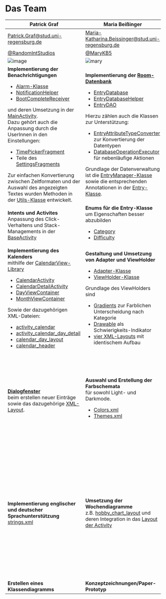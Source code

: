 # Das Team

Patrick Graf | Maria Beißinger | Andreas Baierl
------------ | ------------- | -------------
Patrick.Graf@stud.uni-regensburg.de | Maria-Katharina.Beissinger@stud.uni-regensburg.de | Andreas.Baierl@studi.uni-regensburg.de
[@RandomIntStudios](https://github.com/RandomIntStudios) | [@MaryKB5](https://github.com/MaryKB5) | [@schlamasl](https://github.com/schlamasl)
![image](https://user-images.githubusercontent.com/79211586/134358952-61ca0fe9-8e93-426f-a443-c9de7f847c4c.png) | ![mary](https://user-images.githubusercontent.com/79211586/134385433-2814afcd-8e14-49c1-a335-7f50e1fe3e29.jpg) | ![asdfsadf](https://user-images.githubusercontent.com/79211586/134976114-d326fc80-34f3-4f90-bd7e-c44c5e4b92ff.png)
**Implementierung der Benachrichtigungen** <br/> <ul> <li> [Alarm-Klasse](https://github.com/Android-Projekte-VHB/vhb-android-ss2021--personalagent-01/blob/157632c39f48735f885cc7712c65ccd809f236fc/app/app/src/main/java/com/ristudios/personalagent/utils/notifications/Alarm.java) </li> <li> [NotificationHelper](https://github.com/Android-Projekte-VHB/vhb-android-ss2021--personalagent-01/blob/157632c39f48735f885cc7712c65ccd809f236fc/app/app/src/main/java/com/ristudios/personalagent/utils/notifications/NotificationHelper.java) </li> <li> [BootCompleteReceiver](https://github.com/Android-Projekte-VHB/vhb-android-ss2021--personalagent-01/blob/157632c39f48735f885cc7712c65ccd809f236fc/app/app/src/main/java/com/ristudios/personalagent/utils/BootCompleteReceiver.java) </li></ul>  und deren Umsetzung in der [MainActivity](https://github.com/Android-Projekte-VHB/vhb-android-ss2021--personalagent-01/blob/157632c39f48735f885cc7712c65ccd809f236fc/app/app/src/main/java/com/ristudios/personalagent/ui/activities/MainActivity.java). <br /> Dazu gehört auch die Anpassung durch die UserInnen in den Einstellungen: <br /> <ul> <li> [TimePickerFragment](https://github.com/Android-Projekte-VHB/vhb-android-ss2021--personalagent-01/blob/157632c39f48735f885cc7712c65ccd809f236fc/app/app/src/main/java/com/ristudios/personalagent/ui/fragments/TimePickerFragment.java) </li> <li>Teile des [SettingsFragments](https://github.com/Android-Projekte-VHB/vhb-android-ss2021--personalagent-01/blob/157632c39f48735f885cc7712c65ccd809f236fc/app/app/src/main/java/com/ristudios/personalagent/ui/fragments/SettingsFragment.java) </ul> Zur einfachen Konvertierung zwischen Zeitformaten und der Auswahl des angezeigten Textes wurden Methoden in der [Utils-Klasse](https://github.com/Android-Projekte-VHB/vhb-android-ss2021--personalagent-01/blob/157632c39f48735f885cc7712c65ccd809f236fc/app/app/src/main/java/com/ristudios/personalagent/utils/Utils.java) entwickelt. | **Implementierung der [Room-Datenbank](https://developer.android.com/jetpack/androidx/releases/room)** <ul>  <li>[EntryDatabase](https://github.com/Android-Projekte-VHB/vhb-android-ss2021--personalagent-01/blob/157632c39f48735f885cc7712c65ccd809f236fc/app/app/src/main/java/com/ristudios/personalagent/data/db/EntryDatabase.java) </li> <li> [EntryDatabaseHelper](https://github.com/Android-Projekte-VHB/vhb-android-ss2021--personalagent-01/blob/157632c39f48735f885cc7712c65ccd809f236fc/app/app/src/main/java/com/ristudios/personalagent/data/db/EntryDatabaseHelper.java)</li> <li>[EntryDAO](https://github.com/Android-Projekte-VHB/vhb-android-ss2021--personalagent-01/blob/157632c39f48735f885cc7712c65ccd809f236fc/app/app/src/main/java/com/ristudios/personalagent/data/db/EntryDAO.java) </ul> Hierzu zählen auch die Klassen zur Unterstützung: <ul> <li> [EntryAttributeTypeConverter](https://github.com/Android-Projekte-VHB/vhb-android-ss2021--personalagent-01/blob/157632c39f48735f885cc7712c65ccd809f236fc/app/app/src/main/java/com/ristudios/personalagent/data/db/EntryAttributeTypeConverter.java) zur Konvertierung der Datentypen </li> <li>[DatabaseOperationExecutor](https://github.com/Android-Projekte-VHB/vhb-android-ss2021--personalagent-01/blob/157632c39f48735f885cc7712c65ccd809f236fc/app/app/src/main/java/com/ristudios/personalagent/data/db/DatabaseOperationExecutor.java) für nebenläufige Aktionen </li></ul> Grundlage der Datenverwaltung ist die [EntryManager-Klasse](https://github.com/Android-Projekte-VHB/vhb-android-ss2021--personalagent-01/blob/157632c39f48735f885cc7712c65ccd809f236fc/app/app/src/main/java/com/ristudios/personalagent/data/EntryManager.java) sowie die entsprechenden Annotationen in der [Entry-Klasse](https://github.com/Android-Projekte-VHB/vhb-android-ss2021--personalagent-01/blob/157632c39f48735f885cc7712c65ccd809f236fc/app/app/src/main/java/com/ristudios/personalagent/data/Entry.java). | **Implementierung der API-Request mit [Volley](https://developer.android.com/training/volley)** <br /> <ul> <li> [WeatherDataProvider](https://github.com/Android-Projekte-VHB/vhb-android-ss2021--personalagent-01/blob/157632c39f48735f885cc7712c65ccd809f236fc/app/app/src/main/java/com/ristudios/personalagent/data/api/WeatherDataProvider.java) </li> <li>[WeatherDataRequest](https://github.com/Android-Projekte-VHB/vhb-android-ss2021--personalagent-01/blob/157632c39f48735f885cc7712c65ccd809f236fc/app/app/src/main/java/com/ristudios/personalagent/data/api/WeatherDataRequest.java) </li> <li> [WeatherDataListener](https://github.com/Android-Projekte-VHB/vhb-android-ss2021--personalagent-01/blob/157632c39f48735f885cc7712c65ccd809f236fc/app/app/src/main/java/com/ristudios/personalagent/data/api/WeatherDataListener.java) </li> <li> [WeatherDataRequestListener](https://github.com/Android-Projekte-VHB/vhb-android-ss2021--personalagent-01/blob/157632c39f48735f885cc7712c65ccd809f236fc/app/app/src/main/java/com/ristudios/personalagent/data/api/WeatherDataRequestListener.java) </li> </ul> Das Wetter wird in der Form einer Instanz der [Weather-Klasse](https://github.com/Android-Projekte-VHB/vhb-android-ss2021--personalagent-01/blob/157632c39f48735f885cc7712c65ccd809f236fc/app/app/src/main/java/com/ristudios/personalagent/data/api/Weather.java) modelliert. Hinzu kommt die  Umsetzung in der [MainActivity](https://github.com/Android-Projekte-VHB/vhb-android-ss2021--personalagent-01/blob/157632c39f48735f885cc7712c65ccd809f236fc/app/app/src/main/java/com/ristudios/personalagent/ui/activities/MainActivity.java#L194) unter Verwendung der [GLIDE-Library](https://github.com/bumptech/glide). <br /> <br />**Implementierung des Sensors** um Koordinaten des Geräts zu erhalten, die für die API-Anfrage benutzt werden. Hierzu dient der [CoordinatesProvider](https://github.com/Android-Projekte-VHB/vhb-android-ss2021--personalagent-01/blob/157632c39f48735f885cc7712c65ccd809f236fc/app/app/src/main/java/com/ristudios/personalagent/data/api/CoordinatesProvider.java). 
**Intents und Activites** <br/> Anpassung des Click-Verhaltens und Stack-Managements in der [BaseActivity](https://github.com/Android-Projekte-VHB/vhb-android-ss2021--personalagent-01/blob/157632c39f48735f885cc7712c65ccd809f236fc/app/app/src/main/java/com/ristudios/personalagent/ui/activities/BaseActivity.java#L125) | **Enums für die Entry-Klasse** um Eigenschaften besser abzubilden <ul> <li> [Category](https://github.com/Android-Projekte-VHB/vhb-android-ss2021--personalagent-01/blob/157632c39f48735f885cc7712c65ccd809f236fc/app/app/src/main/java/com/ristudios/personalagent/data/Category.java) </li> <li> [Difficulty](https://github.com/Android-Projekte-VHB/vhb-android-ss2021--personalagent-01/blob/157632c39f48735f885cc7712c65ccd809f236fc/app/app/src/main/java/com/ristudios/personalagent/data/Difficulty.java) </li> | **Modellierung der [Entry-Klasse](https://github.com/Android-Projekte-VHB/vhb-android-ss2021--personalagent-01/blob/157632c39f48735f885cc7712c65ccd809f236fc/app/app/src/main/java/com/ristudios/personalagent/data/Entry.java)**
**Implementierung des Kalenders** <br/> mithilfe der [CalendarView-Library](https://github.com/kizitonwose/CalendarView) <ul> <li>[CalendarActivity](https://github.com/Android-Projekte-VHB/vhb-android-ss2021--personalagent-01/blob/157632c39f48735f885cc7712c65ccd809f236fc/app/app/src/main/java/com/ristudios/personalagent/ui/activities/CalendarActivity.java) </li><li>[CalendarDetailActivity](https://github.com/Android-Projekte-VHB/vhb-android-ss2021--personalagent-01/blob/157632c39f48735f885cc7712c65ccd809f236fc/app/app/src/main/java/com/ristudios/personalagent/ui/activities/CalendarDayDetailActivity.java) </li> <li>[DayViewContainer](https://github.com/Android-Projekte-VHB/vhb-android-ss2021--personalagent-01/blob/157632c39f48735f885cc7712c65ccd809f236fc/app/app/src/main/java/com/ristudios/personalagent/ui/adapter/DayViewContainer.java) </li> <li>[MonthViewContainer](https://github.com/Android-Projekte-VHB/vhb-android-ss2021--personalagent-01/blob/157632c39f48735f885cc7712c65ccd809f236fc/app/app/src/main/java/com/ristudios/personalagent/ui/adapter/MonthViewContainer.java) </li> </ul> Sowie der dazugehörigen XML-Dateien: <ul><li>[activity_calendar](https://github.com/Android-Projekte-VHB/vhb-android-ss2021--personalagent-01/blob/157632c39f48735f885cc7712c65ccd809f236fc/app/app/src/main/res/layout/activity_calender.xml)</li> <li>[activity_calendar_day_detail](https://github.com/Android-Projekte-VHB/vhb-android-ss2021--personalagent-01/blob/157632c39f48735f885cc7712c65ccd809f236fc/app/app/src/main/res/layout/activity_calendar_day_detail.xml) </li> <li> [calendar_day_layout](https://github.com/Android-Projekte-VHB/vhb-android-ss2021--personalagent-01/blob/157632c39f48735f885cc7712c65ccd809f236fc/app/app/src/main/res/layout/calendar_day_layout.xml)</li> <li>[calendar_header](https://github.com/Android-Projekte-VHB/vhb-android-ss2021--personalagent-01/blob/157632c39f48735f885cc7712c65ccd809f236fc/app/app/src/main/res/layout/calendar_header.xml) | **Gestaltung und Umsetzung von Adapter und ViewHolder** </br> <ul> <li>[Adapter-Klasse](https://github.com/Android-Projekte-VHB/vhb-android-ss2021--personalagent-01/blob/157632c39f48735f885cc7712c65ccd809f236fc/app/app/src/main/java/com/ristudios/personalagent/ui/adapter/EntryAdapter.java) </li> <li> [ViewHolder-Klasse](https://github.com/Android-Projekte-VHB/vhb-android-ss2021--personalagent-01/blob/157632c39f48735f885cc7712c65ccd809f236fc/app/app/src/main/java/com/ristudios/personalagent/ui/adapter/EntryViewHolder.java) </li> </ul> Grundlage des ViewHolders sind <ul> <li>[Gradients](https://github.com/Android-Projekte-VHB/vhb-android-ss2021--personalagent-01/blob/157632c39f48735f885cc7712c65ccd809f236fc/app/app/src/main/res/drawable/background_gradient_fitness.xml) zur Farblichen Unterscheidung nach Kategorie </li> <li>[Drawable](https://github.com/Android-Projekte-VHB/vhb-android-ss2021--personalagent-01/blob/157632c39f48735f885cc7712c65ccd809f236fc/app/app/src/main/res/drawable/android_mascot_30dp.xml) als Schwierigkeits-Indikator</li> <li> [ vier XML-Layouts](https://github.com/Android-Projekte-VHB/vhb-android-ss2021--personalagent-01/blob/157632c39f48735f885cc7712c65ccd809f236fc/app/app/src/main/res/layout/entry_item_fitness.xml) mit identischem Aufbau | **Implementierung der Swipe-Gesten** <br/> für die RecyclerView in der [MainActivity](https://github.com/Android-Projekte-VHB/vhb-android-ss2021--personalagent-01/blob/157632c39f48735f885cc7712c65ccd809f236fc/app/app/src/main/java/com/ristudios/personalagent/ui/activities/MainActivity.java#L234) und der [CalendarDayDetailActivity](https://github.com/Android-Projekte-VHB/vhb-android-ss2021--personalagent-01/blob/157632c39f48735f885cc7712c65ccd809f236fc/app/app/src/main/java/com/ristudios/personalagent/ui/activities/CalendarDayDetailActivity.java). <br/> Hierzu kommt die [Methode zur Verarbeitung der Punkte](https://github.com/Android-Projekte-VHB/vhb-android-ss2021--personalagent-01/blob/157632c39f48735f885cc7712c65ccd809f236fc/app/app/src/main/java/com/ristudios/personalagent/ui/activities/MainActivity.java#L375) und zur [Adapter-Update-Animation](https://github.com/Android-Projekte-VHB/vhb-android-ss2021--personalagent-01/blob/157632c39f48735f885cc7712c65ccd809f236fc/app/app/src/main/java/com/ristudios/personalagent/ui/activities/MainActivity.java#L362).
**[Dialogfenster](https://github.com/Android-Projekte-VHB/vhb-android-ss2021--personalagent-01/blob/157632c39f48735f885cc7712c65ccd809f236fc/app/app/src/main/java/com/ristudios/personalagent/ui/fragments/AddOrUpdateEntryDialogFragment.java)** <br/> beim erstellen neuer Einträge sowie das dazugehörige [XML-Layout](https://github.com/Android-Projekte-VHB/vhb-android-ss2021--personalagent-01/blob/157632c39f48735f885cc7712c65ccd809f236fc/app/app/src/main/res/layout/dialog_add_entry.xml). | **Auswahl und Erstellung der Farbschemata** <br/>  für sowohl Light- und Darkmode. <ul> <li>[Colors.xml](https://github.com/Android-Projekte-VHB/vhb-android-ss2021--personalagent-01/blob/157632c39f48735f885cc7712c65ccd809f236fc/app/app/src/main/res/values/colors.xml) </li> <li> [Themes.xml](https://github.com/Android-Projekte-VHB/vhb-android-ss2021--personalagent-01/blob/157632c39f48735f885cc7712c65ccd809f236fc/app/app/src/main/res/values/themes.xml) </li> | **Implementierung des Burger-Menüs** <br/> Grundlage des BurgerMenüs ist eine [BaseActivity](https://github.com/Android-Projekte-VHB/vhb-android-ss2021--personalagent-01/blob/157632c39f48735f885cc7712c65ccd809f236fc/app/app/src/main/java/com/ristudios/personalagent/ui/activities/BaseActivity.java), von welcher andere Activities erben. <br/> Zur Umsetzung gehören folgende XML-Dateien: <ul> <li> [drawer_menu.xml](https://github.com/Android-Projekte-VHB/vhb-android-ss2021--personalagent-01/blob/157632c39f48735f885cc7712c65ccd809f236fc/app/app/src/main/res/menu/drawer_menu.xml) </li> <li>[drawer_layout.xml](https://github.com/Android-Projekte-VHB/vhb-android-ss2021--personalagent-01/blob/157632c39f48735f885cc7712c65ccd809f236fc/app/app/src/main/res/layout/drawer_layout.xml) </li> <li>[drawer_header_layout.xml](https://github.com/Android-Projekte-VHB/vhb-android-ss2021--personalagent-01/blob/157632c39f48735f885cc7712c65ccd809f236fc/app/app/src/main/res/layout/drawer_header_layout.xml) </li> </ul> sowie eine [CustomToolbar](https://github.com/Android-Projekte-VHB/vhb-android-ss2021--personalagent-01/blob/157632c39f48735f885cc7712c65ccd809f236fc/app/app/src/main/res/layout/toolbar_layout.xml) und der grundlegende Aufbau jedes Activity-Layouts.
**Implementierung englischer und deutscher Sprachunterstützung** [strings.xml](https://github.com/Android-Projekte-VHB/vhb-android-ss2021--personalagent-01/blob/157632c39f48735f885cc7712c65ccd809f236fc/app/app/src/main/res/values/strings.xml)   | **Umsetzung der Wochendiagramme** <br/> z.B. [hobby_chart_layout](https://github.com/Android-Projekte-VHB/vhb-android-ss2021--personalagent-01/blob/157632c39f48735f885cc7712c65ccd809f236fc/app/app/src/main/res/drawable/fitness_chart_layout.xml) und deren Integration in das [Layout der Activity](https://github.com/Android-Projekte-VHB/vhb-android-ss2021--personalagent-01/blob/157632c39f48735f885cc7712c65ccd809f236fc/app/app/src/main/res/layout/activity_weekly_overview.xml)  | **Umsetzung der Einstellungen und SharedPreferences** <br/> Für die Einstellungs-Activity sorgen: <ul> <li>[SettingsActivity](https://github.com/Android-Projekte-VHB/vhb-android-ss2021--personalagent-01/blob/157632c39f48735f885cc7712c65ccd809f236fc/app/app/src/main/java/com/ristudios/personalagent/ui/activities/SettingsActivity.java)</li> <li>[SettingsFragment](https://github.com/Android-Projekte-VHB/vhb-android-ss2021--personalagent-01/blob/157632c39f48735f885cc7712c65ccd809f236fc/app/app/src/main/java/com/ristudios/personalagent/ui/fragments/SettingsFragment.java)</li> <li>[settings.xml](https://github.com/Android-Projekte-VHB/vhb-android-ss2021--personalagent-01/blob/157632c39f48735f885cc7712c65ccd809f236fc/app/app/src/main/res/xml/settings.xml)</li> </ul> Verwendung der SharedPreferences: <ul> <li> Punkteverwaltung in der [MainActivity](https://github.com/Android-Projekte-VHB/vhb-android-ss2021--personalagent-01/blob/157632c39f48735f885cc7712c65ccd809f236fc/app/app/src/main/java/com/ristudios/personalagent/ui/activities/MainActivity.java#L375) </li> <li> Verwendung des Usernames in der [MainActivity](https://github.com/Android-Projekte-VHB/vhb-android-ss2021--personalagent-01/blob/157632c39f48735f885cc7712c65ccd809f236fc/app/app/src/main/java/com/ristudios/personalagent/ui/activities/MainActivity.java#L88) </li> </ul> Hierzu gehört auch die Umsetzung der [WeeklyOverviewActivity](https://github.com/Android-Projekte-VHB/vhb-android-ss2021--personalagent-01/blob/157632c39f48735f885cc7712c65ccd809f236fc/app/app/src/main/java/com/ristudios/personalagent/ui/activities/WeeklyOverviewActivity.java) und deren Berechnungen mit den SharedPreferences.
**Erstellen eines Klassendiagramms** | **Konzeptzeichnungen/Paper-Prototyp** | **GitHub-Dokumentation und AppIcon-Design**
